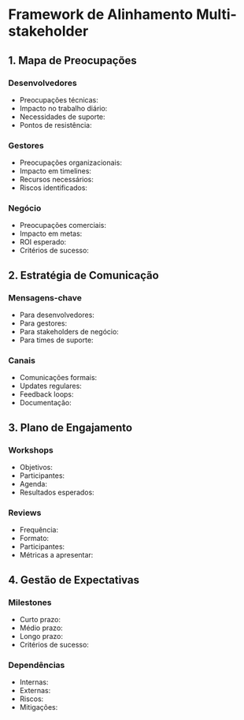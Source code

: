 # Framework de Alinhamento Multi-stakeholder

## 1. Mapa de Preocupações
### Desenvolvedores
- Preocupações técnicas:
- Impacto no trabalho diário:
- Necessidades de suporte:
- Pontos de resistência:

### Gestores
- Preocupações organizacionais:
- Impacto em timelines:
- Recursos necessários:
- Riscos identificados:

### Negócio
- Preocupações comerciais:
- Impacto em metas:
- ROI esperado:
- Critérios de sucesso:

## 2. Estratégia de Comunicação
### Mensagens-chave
- Para desenvolvedores:
- Para gestores:
- Para stakeholders de negócio:
- Para times de suporte:

### Canais
- Comunicações formais:
- Updates regulares:
- Feedback loops:
- Documentação:

## 3. Plano de Engajamento
### Workshops
- Objetivos:
- Participantes:
- Agenda:
- Resultados esperados:

### Reviews
- Frequência:
- Formato:
- Participantes:
- Métricas a apresentar:

## 4. Gestão de Expectativas
### Milestones
- Curto prazo:
- Médio prazo:
- Longo prazo:
- Critérios de sucesso:

### Dependências
- Internas:
- Externas:
- Riscos:
- Mitigações: